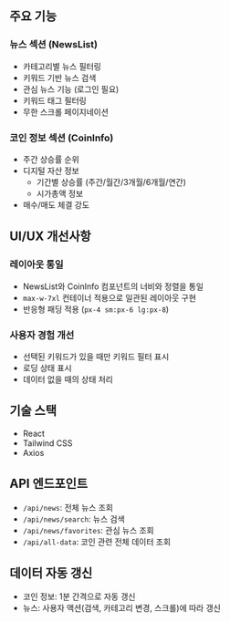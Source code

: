## 주요 기능

### 뉴스 섹션 (NewsList)
- 카테고리별 뉴스 필터링
- 키워드 기반 뉴스 검색
- 관심 뉴스 기능 (로그인 필요)
- 키워드 태그 필터링
- 무한 스크롤 페이지네이션

### 코인 정보 섹션 (CoinInfo)
- 주간 상승률 순위
- 디지털 자산 정보
  - 기간별 상승률 (주간/월간/3개월/6개월/연간)
  - 시가총액 정보
- 매수/매도 체결 강도

## UI/UX 개선사항

### 레이아웃 통일
- NewsList와 CoinInfo 컴포넌트의 너비와 정렬을 통일
- `max-w-7xl` 컨테이너 적용으로 일관된 레이아웃 구현
- 반응형 패딩 적용 (`px-4 sm:px-6 lg:px-8`)

### 사용자 경험 개선
- 선택된 키워드가 있을 때만 키워드 필터 표시
- 로딩 상태 표시
- 데이터 없을 때의 상태 처리

## 기술 스택
- React
- Tailwind CSS
- Axios

## API 엔드포인트
- `/api/news`: 전체 뉴스 조회
- `/api/news/search`: 뉴스 검색
- `/api/news/favorites`: 관심 뉴스 조회
- `/api/all-data`: 코인 관련 전체 데이터 조회

## 데이터 자동 갱신
- 코인 정보: 1분 간격으로 자동 갱신
- 뉴스: 사용자 액션(검색, 카테고리 변경, 스크롤)에 따라 갱신